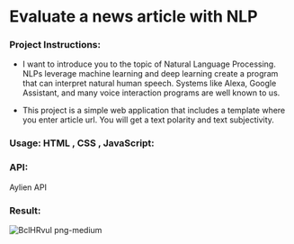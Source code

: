 # Evaluate a news article with NLP

### Project Instructions:

- I want to introduce you to the topic of Natural Language Processing. NLPs leverage machine learning and deep learning create a program that can interpret natural human speech. Systems like Alexa, Google Assistant, and many voice interaction programs are well known to us.

- This project is a simple web application that includes a template where you enter article url. You will get a text polarity and text subjectivity.

### Usage: HTML , CSS , JavaScript:

### API:
 Aylien API 
 
### Result:
![BclHRvuI png-medium](https://user-images.githubusercontent.com/67427643/124382877-3d9eeb00-dcd2-11eb-8bed-4c00e679cfaf.png)






